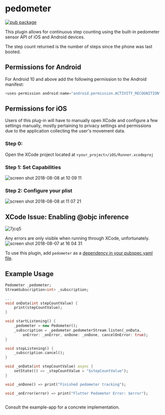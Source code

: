 # pedometer

[![pub package](https://img.shields.io/pub/v/pedometer.svg)](https://pub.dartlang.org/packages/pedometer)

This plugin allows for continuous step counting using the built-in pedometer sensor API of iOS and Android devices.

The step count returned is the number of steps since the phone was last booted. 

## Permissions for Android
For Android 10 and above add the following permission to the Android manifest:

```dart
<uses-permission android:name="android.permission.ACTIVITY_RECOGNITION" />
```

## Permissions for iOS
Users of this plug-in will have to manually open XCode and configure a few settings manually, mostly pertaining to privacy settings and permissions due to the application collecting the user's movement data.

### Step 0: 
Open the XCode project located at `<your_project>/iOS/Runner.xcodeproj`

### Step 1: Set Capabilities
![screen shot 2018-08-08 at 10 09 11](https://user-images.githubusercontent.com/9467047/43827207-902101f6-9af9-11e8-8341-d399ece490f6.png)

### Step 2: Configure your plist
![screen shot 2018-08-08 at 11 07 21](https://user-images.githubusercontent.com/9467047/43827874-3bd9a970-9afb-11e8-80bb-c9ec25b026c3.png)

## XCode Issue: Enabling @objc inference
![7jcq5](https://user-images.githubusercontent.com/9467047/43827445-21326694-9afa-11e8-8e0c-60e829eb4c79.png)

Any errors are only visible when running through XCode, unfortunately.
![screen shot 2018-08-07 at 16 04 31](https://user-images.githubusercontent.com/9467047/43827142-6e0b8f00-9af9-11e8-80b6-f01b5db33713.png)

To use this plugin, add `pedometer` as a [dependency in your pubspec.yaml file](https://flutter.io/platform-plugins/).

## Example Usage

``` dart
Pedometer _pedometer;
StreamSubscription<int> _subscription;

...
void onData(int stepCountValue) {
    print(stepCountValue);
}

void startListening() {
    _pedometer = new Pedometer();
    _subscription = _pedometer.pedometerStream.listen(_onData,
        onError: _onError, onDone: _onDone, cancelOnError: true);
}

void stopListening() {
    _subscription.cancel();
}

void _onData(int stepCountValue) async {
    setState(() => _stepCountValue = "$stepCountValue");
}

void _onDone() => print("Finished pedometer tracking");

void _onError(error) => print("Flutter Pedometer Error: $error");
        
```

Consult the example-app for a concrete implementation.

